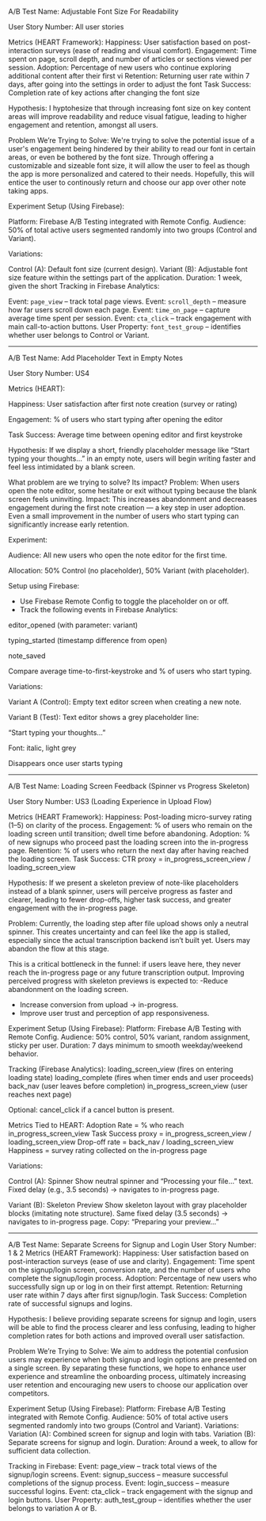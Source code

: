 A/B Test Name: Adjustable Font Size For Readability

User Story Number: All user stories 

Metrics (HEART Framework): 
Happiness: User satisfaction based on post-interaction surveys (ease of reading and visual comfort).
Engagement: Time spent on page, scroll depth, and number of articles or sections viewed per session.
Adoption: Percentage of new users who continue exploring additional content after their first vi
Retention: Returning user rate within 7 days, after going into the settings in order to adjust the font
Task Success: Completion rate of key actions after changing the font size

Hypothesis: I hyptohesize that through increasing font size on key content areas will improve readability and reduce visual fatigue, leading to higher engagement and retention, amongst all users.

Problem We’re Trying to Solve: We're trying to solve the potential issue of a user's engagement being hindered by their ability to read our font in certain areas, or even be bothered by the font size. Through offering a customizable and sizeable font size, it will allow the user to feel as though the app is more personalized and catered to their needs. Hopefully, this will entice the user to continously return and choose our app over other note taking apps.

Experiment Setup (Using Firebase):

Platform: Firebase A/B Testing integrated with Remote Config.
Audience: 50% of total active users segmented randomly into two groups (Control and Variant).

Variations:

Control (A): Default font size (current design).
Variant (B): Adjustable font size feature within the settings part of the application.
Duration: 1 week, given the short 
Tracking in Firebase Analytics:

Event: `page_view` – track total page views.
Event: `scroll_depth` – measure how far users scroll down each page.
Event: `time_on_page` – capture average time spent per session.
Event: `cta_click` – track engagement with main call-to-action buttons.
User Property: `font_test_group` – identifies whether user belongs to Control or Variant.


-----------------------

A/B Test Name: Add Placeholder Text in Empty Notes

User Story Number: US4

Metrics (HEART):

Happiness: User satisfaction after first note creation (survey or rating)

Engagement: % of users who start typing after opening the editor

Task Success: Average time between opening editor and first keystroke

Hypothesis:
If we display a short, friendly placeholder message like “Start typing your thoughts…” in an empty note, users will begin writing faster and feel less intimidated by a blank screen.

What problem are we trying to solve? Its impact?
Problem: When users open the note editor, some hesitate or exit without typing because the blank screen feels uninviting.
Impact: This increases abandonment and decreases engagement during the first note creation — a key step in user adoption. Even a small improvement in the number of users who start typing can significantly increase early retention.

Experiment:

Audience: All new users who open the note editor for the first time.

Allocation: 50% Control (no placeholder), 50% Variant (with placeholder).

Setup using Firebase:

- Use Firebase Remote Config to toggle the placeholder on or off.
- Track the following events in Firebase Analytics:

editor_opened (with parameter: variant)

typing_started (timestamp difference from open)

note_saved

Compare average time-to-first-keystroke and % of users who start typing.

Variations:

Variant A (Control): Empty text editor screen when creating a new note.

Variant B (Test): Text editor shows a grey placeholder line:

“Start typing your thoughts…”

Font: italic, light grey

Disappears once user starts typing

------------------------------------------------------

A/B Test Name: Loading Screen Feedback (Spinner vs Progress Skeleton)

User Story Number: US3 (Loading Experience in Upload Flow)

Metrics (HEART Framework):
Happiness: Post-loading micro-survey rating (1–5) on clarity of the process.
Engagement: % of users who remain on the loading screen until transition; dwell time before abandoning.
Adoption: % of new signups who proceed past the loading screen into the in-progress page.
Retention: % of users who return the next day after having reached the loading screen.
Task Success: CTR proxy = in_progress_screen_view / loading_screen_view

Hypothesis:
If we present a skeleton preview of note-like placeholders instead of a blank spinner, users will perceive progress as faster and clearer, leading to fewer drop-offs, higher task success, and greater engagement with the in-progress page.

Problem: Currently, the loading step after file upload shows only a neutral spinner. This creates uncertainty and can feel like the app is stalled, especially since the actual transcription backend isn’t built yet. Users may abandon the flow at this stage.

This is a critical bottleneck in the funnel: if users leave here, they never reach the in-progress page or any future transcription output. Improving perceived progress with skeleton previews is expected to:
 -Reduce abandonment on the loading screen.
- Increase conversion from upload → in-progress.
- Improve user trust and perception of app responsiveness.

Experiment Setup (Using Firebase):
Platform: Firebase A/B Testing with Remote Config.
Audience: 50% control, 50% variant, random assignment, sticky per user.
Duration: 7 days minimum to smooth weekday/weekend behavior.

Tracking (Firebase Analytics):
loading_screen_view (fires on entering loading state)
loading_complete (fires when timer ends and user proceeds)
back_nav (user leaves before completion)
in_progress_screen_view (user reaches next page)

Optional: cancel_click if a cancel button is present.

Metrics Tied to HEART:
Adoption Rate = % who reach in_progress_screen_view
Task Success proxy = in_progress_screen_view / loading_screen_view
Drop-off rate = back_nav / loading_screen_view
Happiness = survey rating collected on the in-progress page

Variations:

Control (A): Spinner
Show neutral spinner and “Processing your file…” text.
Fixed delay (e.g., 3.5 seconds) → navigates to in-progress page.

Variant (B): Skeleton Preview
Show skeleton layout with gray placeholder blocks (imitating note structure).
Same fixed delay (3.5 seconds) → navigates to in-progress page.
Copy: “Preparing your preview…”

------------------------------------------------------
A/B Test Name: Separate Screens for Signup and Login
User Story Number: 1 & 2
Metrics (HEART Framework):
Happiness: User satisfaction based on post-interaction surveys (ease of use and clarity).
Engagement: Time spent on the signup/login screen, conversion rate, and the number of users who complete the signup/login process.
Adoption: Percentage of new users who successfully sign up or log in on their first attempt.
Retention: Returning user rate within 7 days after first signup/login.
Task Success: Completion rate of successful signups and logins.

Hypothesis:
I believe providing separate screens for signup and login, users will be able to find the process clearer and less confusing, leading to higher completion rates for both actions and improved overall user satisfaction.

Problem We’re Trying to Solve:
We aim to address the potential confusion users may experience when both signup and login options are presented on a single screen. By separating these functions, we hope to enhance user experience and streamline the onboarding process, ultimately increasing user retention and encouraging new users to choose our application over competitors.

Experiment Setup (Using Firebase):
Platform: Firebase A/B Testing integrated with Remote Config.
Audience: 50% of total active users segmented randomly into two groups (Control and Variant).
Variations:
Variation (A): Combined screen for signup and login with tabs.
Variation (B): Separate screens for signup and login.
Duration:
Around a week, to allow for sufficient data collection.

Tracking in Firebase:
Event: page_view – track total views of the signup/login screens.
Event: signup_success – measure successful completions of the signup process.
Event: login_success – measure successful logins.
Event: cta_click – track engagement with the signup and login buttons.
User Property: auth_test_group – identifies whether the user belongs to variation A or B.

